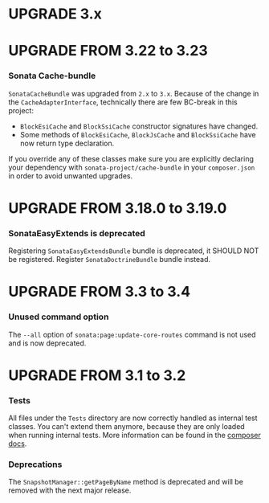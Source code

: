 UPGRADE 3.x
===========

UPGRADE FROM 3.22 to 3.23
=========================

### Sonata Cache-bundle

`SonataCacheBundle` was upgraded from `2.x` to `3.x`. Because of the change in the `CacheAdapterInterface`,
technically there are few BC-break in this project:
- `BlockEsiCache` and `BlockSsiCache` constructor signatures have changed.
- Some methods of `BlockEsiCache`, `BlockJsCache` and `BlockSsiCache` have now return type declaration.

If you override any of these classes make sure you are explicitly declaring your dependency with
`sonata-project/cache-bundle` in your `composer.json` in order to avoid unwanted upgrades.

UPGRADE FROM 3.18.0 to 3.19.0
=============================

### SonataEasyExtends is deprecated

Registering `SonataEasyExtendsBundle` bundle is deprecated, it SHOULD NOT be registered.
Register `SonataDoctrineBundle` bundle instead.

UPGRADE FROM 3.3 to 3.4
=======================

### Unused command option

The `--all` option of `sonata:page:update-core-routes` command is not used and is now deprecated.

UPGRADE FROM 3.1 to 3.2
=======================

### Tests

All files under the ``Tests`` directory are now correctly handled as internal test classes.
You can't extend them anymore, because they are only loaded when running internal tests.
More information can be found in the [composer docs](https://getcomposer.org/doc/04-schema.md#autoload-dev).

### Deprecations

The ``SnapshotManager::getPageByName`` method is deprecated and will be removed with the next major release.
